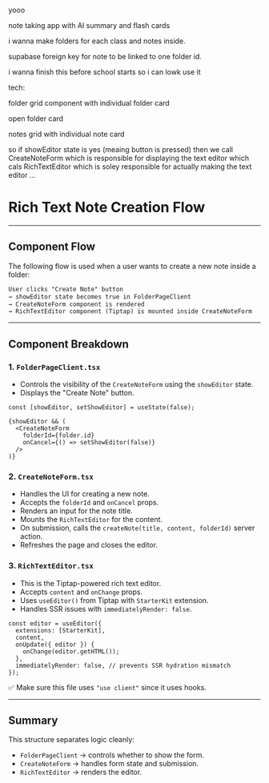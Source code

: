 yooo

note taking app with AI summary and flash cards 

i wanna make folders for each class and notes inside. 

supabase foreign key for note to be linked to one folder id.

i wanna finish this before school starts so i can lowk use it 

tech:

folder grid component with individual folder card

open folder card

notes grid with individual note card


so if showEditor state is yes (meaing button is pressed) then we call CreateNoteForm which is responsible for displaying the text editor which cals RichTextEditor which is soley responsible for actually making the text editor  ...


# Rich Text Note Creation Flow
---

## Component Flow

The following flow is used when a user wants to create a new note inside a folder:

```txt
User clicks "Create Note" button
→ showEditor state becomes true in FolderPageClient
→ CreateNoteForm component is rendered
→ RichTextEditor component (Tiptap) is mounted inside CreateNoteForm
```

---

## Component Breakdown

### 1. `FolderPageClient.tsx`
- Controls the visibility of the `CreateNoteForm` using the `showEditor` state.
- Displays the "Create Note" button.

```tsx
const [showEditor, setShowEditor] = useState(false);

{showEditor && (
  <CreateNoteForm
    folderId={folder.id}
    onCancel={() => setShowEditor(false)}
  />
)}
```

### 2. `CreateNoteForm.tsx`
- Handles the UI for creating a new note.
- Accepts the `folderId` and `onCancel` props.
- Renders an input for the note title.
- Mounts the `RichTextEditor` for the content.
- On submission, calls the `createNote(title, content, folderId)` server action.
- Refreshes the page and closes the editor.

### 3. `RichTextEditor.tsx`
- This is the Tiptap-powered rich text editor.
- Accepts `content` and `onChange` props.
- Uses `useEditor()` from Tiptap with `StarterKit` extension.
- Handles SSR issues with `immediatelyRender: false`.

```tsx
const editor = useEditor({
  extensions: [StarterKit],
  content,
  onUpdate({ editor }) {
    onChange(editor.getHTML());
  },
  immediatelyRender: false, // prevents SSR hydration mismatch
});
```

✅ Make sure this file uses `"use client"` since it uses hooks.

---

## Summary

This structure separates logic cleanly:

- `FolderPageClient` → controls whether to show the form.
- `CreateNoteForm` → handles form state and submission.
- `RichTextEditor` → renders the editor.

